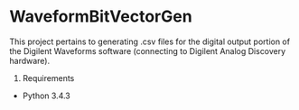 # WaveformBitVectorGen
This project pertains to generating .csv files for the digital output portion of the Digilent Waveforms software (connecting to Digilent Analog Discovery hardware).
1. Requirements
  * Python 3.4.3 
